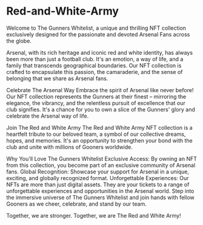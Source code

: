 # Red-and-White-Army

Welcome to The Gunners Whitelist, a unique and thrilling NFT collection exclusively designed for the passionate and devoted Arsenal Fans across the globe.

Arsenal, with its rich heritage and iconic red and white identity, has always been more than just a football club. It's an emotion, a way of life, and a family that transcends geographical boundaries. Our NFT collection is crafted to encapsulate this passion, the camaraderie, and the sense of belonging that we share as Arsenal fans.

Celebrate The Arsenal Way
Embrace the spirit of Arsenal like never before! Our NFT collection represents the Gunners at their finest – mirroring the elegance, the vibrancy, and the relentless pursuit of excellence that our club signifies. It's a chance for you to own a slice of the Gunners' glory and celebrate the Arsenal way of life.

Join The Red and White Army
The Red and White Army NFT collection is a heartfelt tribute to our beloved team, a symbol of our collective dreams, hopes, and memories. It's an opportunity to strengthen your bond with the club and unite with millions of Gooners worldwide.

Why You'll Love The Gunners Whitelist
Exclusive Access: By owning an NFT from this collection, you become part of an exclusive community of Arsenal fans.
Global Recognition: Showcase your support for Arsenal in a unique, exciting, and globally recognized format.
Unforgettable Experiences: Our NFTs are more than just digital assets. They are your tickets to a range of unforgettable experiences and opportunities in the Arsenal world.
Step into the immersive universe of The Gunners Whitelist and join hands with fellow Gooners as we cheer, celebrate, and stand by our team.

Together, we are stronger. Together, we are The Red and White Army!
